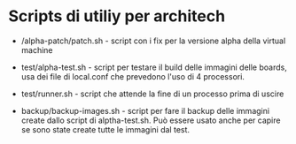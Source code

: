Scripts di utiliy per architech
===============================

- /alpha-patch/patch.sh	- script con i fix per la versione alpha della virtual machine

- test/alpha-test.sh		- script per testare il build delle immagini delle boards, usa dei file di local.conf che prevedono l'uso di 4 processori.

- test/runner.sh			- script che attende la fine di un processo prima di uscire

- backup/backup-images.sh	- script per fare il backup delle immagini create dallo script di alptha-test.sh. Può essere usato anche per capire se sono state create tutte le immagini dal test.
